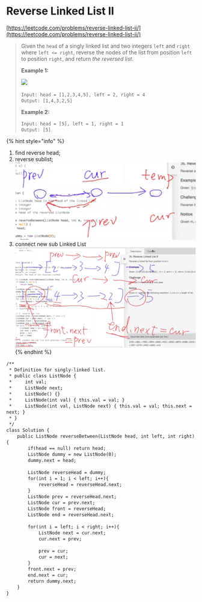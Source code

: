 # Reverse Linked List II

[https://leetcode.com/problems/reverse-linked-list-ii/](https://leetcode.com/problems/reverse-linked-list-ii/)

> Given the `head` of a singly linked list and two integers `left` and `right` where `left <= right`, reverse the nodes of the list from position `left` to position `right`, and return _the reversed list_.
>
> &#x20;
>
> **Example 1:**
>
> ![](https://assets.leetcode.com/uploads/2021/02/19/rev2ex2.jpg)
>
> ```
> Input: head = [1,2,3,4,5], left = 2, right = 4
> Output: [1,4,3,2,5]
> ```
>
> **Example 2:**
>
> ```
> Input: head = [5], left = 1, right = 1
> Output: [5]
> ```

{% hint style="info" %}
1. find reverse head;
2. reverse sublist;\
   ![](<../.gitbook/assets/image (5) (1).png>)
3. connect new sub Linked List\
   ![](<../.gitbook/assets/image (1) (1).png>)
{% endhint %}

```
/**
 * Definition for singly-linked list.
 * public class ListNode {
 *     int val;
 *     ListNode next;
 *     ListNode() {}
 *     ListNode(int val) { this.val = val; }
 *     ListNode(int val, ListNode next) { this.val = val; this.next = next; }
 * }
 */
class Solution {
    public ListNode reverseBetween(ListNode head, int left, int right) {
        if(head == null) return head;
        ListNode dummy = new ListNode(0);
        dummy.next = head;
        
        ListNode reverseHead = dummy;
        for(int i = 1; i < left; i++){
            reverseHead = reverseHead.next;
        }
        ListNode prev = reverseHead.next;
        ListNode cur = prev.next;
        ListNode front = reverseHead;
        ListNode end = reverseHead.next; 
        
        for(int i = left; i < right; i++){
            ListNode next = cur.next;
            cur.next = prev;
            
            prev = cur;
            cur = next;
        }
        front.next = prev;
        end.next = cur;
        return dummy.next;
    }
}
```



